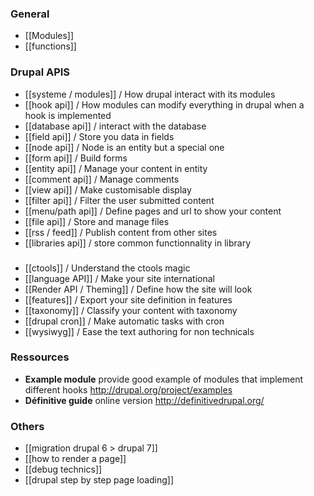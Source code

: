 ### General
* [[Modules]]
* [[functions]]


### Drupal APIS
* [[systeme / modules]] / How drupal interact with its modules
* [[hook api]] / How modules can modify everything in drupal when a hook is implemented
* [[database api]] / interact with the database
* [[field api]] / Store you data in fields
* [[node api]] / Node is an entity but a special one
* [[form api]] / Build forms
* [[entity api]] / Manage your content in entity
* [[comment api]] / Manage comments
* [[view api]] / Make customisable display
* [[filter api]] / Filter the user submitted content
* [[menu/path api]] / Define pages and url to show your content
* [[file api]] / Store and manage files
* [[rss / feed]] / Publish content from other sites
* [[libraries api]] / store common functionnality in library
### 
* [[ctools]] / Understand the ctools magic
* [[language API]] / Make your site international
* [[Render API / Theming]] / Define how the site will look
* [[features]] / Export your site definition in features
* [[taxonomy]] / Classify your content with taxonomy 
* [[drupal cron]] / Make automatic tasks with cron
* [[wysiwyg]] / Ease the text authoring for non technicals



### Ressources
* **Example module** provide good example of modules that implement different hooks
http://drupal.org/project/examples   
* **Définitive guide** online version http://definitivedrupal.org/

### Others

* [[migration drupal 6 > drupal 7]]
* [[how to render a page]]
* [[debug technics]]
* [[drupal step by step page loading]]
